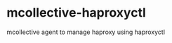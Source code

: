 mcollective-haproxyctl
======================

mcollective agent to manage haproxy using haproxyctl
